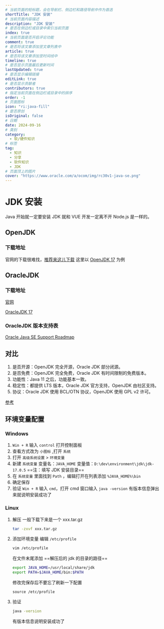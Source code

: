 ```yaml
---
# 当前页面的短标题，会在导航栏、侧边栏和路径导航中作为首选
shortTitle: "JDK 安装"
# 当前页面内容描述
description: "JDK 安装"
# 是否在侧边栏或目录中索引当前页面
index: true
# 当前页面是否开启评论功能
comment: true
# 是否将该文章添加至文章列表中
article: true
# 是否将该文章添加至时间线中
timeline: true
# 是否显示页面最后更新时间
lastUpdated: true
# 是否显示编辑链接
editLink: true
# 是否显示贡献者
contributors: true
# 指定当前页面在侧边栏或目录中的排序
order: -1
# 页面图标
icon: "ri:java-fill"
# 是否原创
isOriginal: false
# 日期
date: 2024-09-16
# 类别
category:
  - 软/硬件知识
# 标签
tag:
  - 知识
  - 分享
  - 软件知识
  - JDK
# 页面顶上的图片
cover: "https://www.oracle.com/a/ocom/img/rc30v1-java-se.png"
---
```


# JDK 安装

Java 开始就一定要安装 JDK 就和 VUE 开发一定离不开 Node.js 是一样的。

## OpenJDK

### 下载地址

官网的下载很难找，[推荐来这儿下载](https://www.openlogic.com/openjdk-downloads)
这里以 [OpenJDK 17](https://builds.openlogic.com/downloadJDK/openlogic-openjdk/17.0.12+7/openlogic-openjdk-17.0.12+7-windows-x64.msi) 为例

## OracleJDK

### 下载地址

[官网](https://www.oracle.com/cn/java/technologies/downloads/archive/)

[OracleJDK 17](https://download.oracle.com/java/17/archive/jdk-17.0.11_windows-x64_bin.msi)

### OracleJDK 版本支持表

[Oracle Java SE Support Roadmap](https://www.oracle.com/java/technologies/java-se-support-roadmap.html)

## 对比

1. 是否开源：OpenJDK 完全开源，Oracle JDK 部分闭源。
2. 是否免费：OpenJDK 完全免费，Oracle JDK 有时间限制的免费版本。
3. 功能性：Java 11 之后，功能基本一致。
4. 稳定性：都提供 LTS 版本，Oracle JDK 官方支持，OpenJDK 由社区支持。
5. 协议：Oracle JDK 使用 BCL/OTN 协议，OpenJDK 使用 GPL v2 许可。

[参考](https://blog.csdn.net/qq_33326733/article/details/138875513)

## 环境变量配置

### Windows

1. `Win + R` 输入 `control` 打开控制面板
2. 查看方式改为 `小图标` ,打开 `系统`
3. 打开 `高级系统设置` > `环境变量`
4. 新建 `系统变量`
   变量名：`JAVA_HOME`
   变量值：`D:\dev\environment\jdk\jdk-17.0.5` ==注：填写 JDK 安装目录==
5. 在 `系统变量` 里面找到 `Path` ，编辑打开在列表添加 `%JAVA_HOME%\bin`
6. 确定保存
7. 验证
   `Win + R` 输入 `cmd`，打开 cmd 窗口输入 `java -version` 有版本信息弹出来就说明安装成功了

### Linux

1. 解压
   一般下载下来是一个 xxx.tar.gz
   ```bash
   tar -zxvf xxx.tar.gz
   ```
2. 添加环境变量
   编辑 `/etc/profile`
   ```bash
   vim /etc/profile
   ```
   在文件末尾添加 ==解压后的 jdk 的目录的路径==
   ```bash
   export JAVA_HOME=/usr/local/share/jdk
   export PATH=$JAVA_HOME/bin:$PATH
   ```
   修改完保存后不要忘了刷新一下配置
   ```
   source /etc/profile
   ```
3. 验证
   ```bash
   java -version
   ```
   有版本信息说明安装成功了